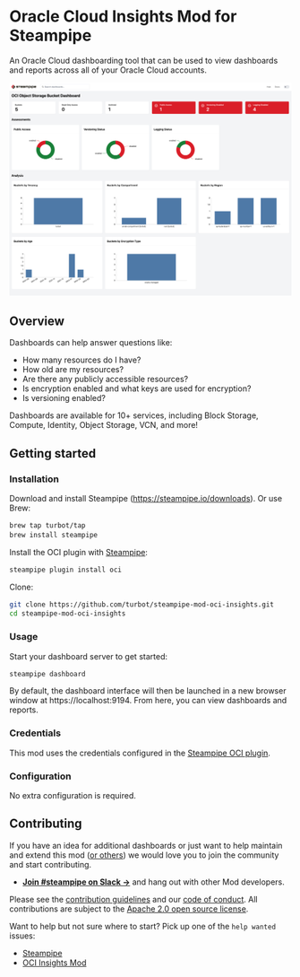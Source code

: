 # Oracle Cloud Insights Mod for Steampipe

An Oracle Cloud dashboarding tool that can be used to view dashboards and reports across all of your Oracle Cloud accounts.

![image](https://raw.githubusercontent.com/turbot/steampipe-mod-oci-insights/main/docs/images/oci_objecstorage_bucket_dashboard.png)

## Overview

Dashboards can help answer questions like:

- How many resources do I have?
- How old are my resources?
- Are there any publicly accessible resources?
- Is encryption enabled and what keys are used for encryption?
- Is versioning enabled?

Dashboards are available for 10+ services, including Block Storage, Compute, Identity, Object Storage, VCN, and more!

## Getting started

### Installation

Download and install Steampipe (https://steampipe.io/downloads). Or use Brew:

```sh
brew tap turbot/tap
brew install steampipe
```

Install the OCI plugin with [Steampipe](https://steampipe.io):

```sh
steampipe plugin install oci
```

Clone:

```sh
git clone https://github.com/turbot/steampipe-mod-oci-insights.git
cd steampipe-mod-oci-insights
```

### Usage

Start your dashboard server to get started:

```sh
steampipe dashboard
```

By default, the dashboard interface will then be launched in a new browser window at https://localhost:9194. From here, you can view dashboards and reports.

### Credentials

This mod uses the credentials configured in the [Steampipe OCI plugin](https://hub.steampipe.io/plugins/turbot/oci).

### Configuration

No extra configuration is required.

## Contributing

If you have an idea for additional dashboards or just want to help maintain and extend this mod ([or others](https://github.com/topics/steampipe-mod)) we would love you to join the community and start contributing.

- **[Join #steampipe on Slack →](https://turbot.com/community/join)** and hang out with other Mod developers.

Please see the [contribution guidelines](https://github.com/turbot/steampipe/blob/main/CONTRIBUTING.md) and our [code of conduct](https://github.com/turbot/steampipe/blob/main/CODE_OF_CONDUCT.md). All contributions are subject to the [Apache 2.0 open source license](https://github.com/turbot/steampipe-mod-oci-insights/blob/main/LICENSE).

Want to help but not sure where to start? Pick up one of the `help wanted` issues:

- [Steampipe](https://github.com/turbot/steampipe/labels/help%20wanted)
- [OCI Insights Mod](https://github.com/turbot/steampipe-mod-oci-insights/labels/help%20wanted)
